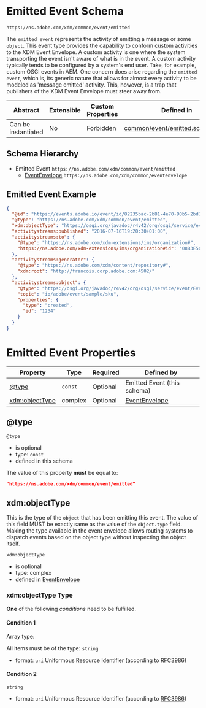 ---
---

# Emitted Event Schema

```
https://ns.adobe.com/xdm/common/event/emitted
```

The `emitted event` represents the activity of emitting a message or some `object`. This event type provides the capability to conform custom activities to the XDM Event Envelope. A custom activity is one where the system transporting the event isn&#39;t aware of what is in the event. A custom activity typically tends to be configured by a system&#39;s end user. Take, for example, custom OSGI events in AEM. One concern does arise regarding the `emitted event`, which is, its generic nature that allows for almost every activity to be modeled as &#39;message emitted&#39; activity. This, however, is a trap that publishers of the XDM Event Envelope must steer away from.

| Abstract | Extensible | Custom Properties | Defined In |
|----------|------------|-------------------|------------|
| Can be instantiated | No | Forbidden | [common/event/emitted.schema.json](common/event/emitted.schema.json) |

## Schema Hierarchy

* Emitted Event `https://ns.adobe.com/xdm/common/event/emitted`
  * [EventEnvelope](../eventenvelope.schema.md) `https://ns.adobe.com/xdm/common/eventenvelope`

## Emitted Event Example
```json
{
  "@id": "https://events.adobe.io/event/id/82235bac-2b81-4e70-90b5-2bd1f04b5c7b",
  "@type": "https://ns.adobe.com/xdm/common/event/emitted",
  "xdm:objectType": "https://osgi.org/javadoc/r4v42/org/osgi/service/event/Event.html#io/adobe/event/sample/sku",
  "activitystreams:published": "2016-07-16T19:20:30+01:00",
  "activitystreams:to": {
    "@type": "https://ns.adobe.com/xdm-extensions/ims/organization#",
    "https://ns.adobe.com/xdm-extensions/ims/organization#id": "08B3E5CE5822FC520A494229@AdobeOrg"
  },
  "activitystreams:generator": {
    "@type": "https://ns.adobe.com/xdm/content/repository#",
    "xdm:root": "http://francois.corp.adobe.com:4502/"
  },
  "activitystreams:object": {
    "@type": "https://osgi.org/javadoc/r4v42/org/osgi/service/event/Event.html#io/adobe/event/sample/sku",
    "topic": "io/adobe/event/sample/sku",
    "properties": {
      "type": "created",
      "id": "1234"
    }
  }
}
```

# Emitted Event Properties

| Property | Type | Required | Defined by |
|----------|------|----------|------------|
| [@type](#@type) | `const` | Optional | Emitted Event (this schema) |
| [xdm:objectType](#xdm:objectType) | complex | Optional | [EventEnvelope](../eventenvelope.schema.md#xdm:objectType) |

## @type



`@type`
* is optional
* type: `const`
* defined in this schema

The value of this property **must** be equal to:

```json
"https://ns.adobe.com/xdm/common/event/emitted"
```





## xdm:objectType

This is the type of the `object` that has been emitting this event. The value of this field MUST be exactly same as the value of the `object.type` field. Making the type available in the event envelope allows routing systems to dispatch events based on the object type without inspecting the object itself.

`xdm:objectType`
* is optional
* type: complex
* defined in [EventEnvelope](../eventenvelope.schema.md#xdm:objectType)

### xdm:objectType Type


**One** of the following *conditions* need to be fulfilled.


#### Condition 1


Array type: 

All items must be of the type:
`string`
* format: `uri` Uniformous Resource Identifier (according to [RFC3986](http://tools.ietf.org/html/rfc3986))





#### Condition 2


`string`
* format: `uri` Uniformous Resource Identifier (according to [RFC3986](http://tools.ietf.org/html/rfc3986))






